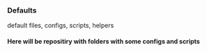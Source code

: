### Defaults
default files, configs, scripts, helpers
#### Here will be repositiry with folders with some configs and scripts
